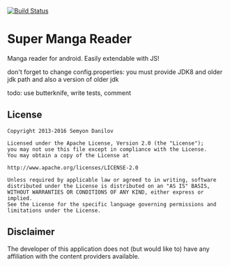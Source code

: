 [![Build Status](https://travis-ci.org/SammyVimes/manga.svg?branch=master)](https://travis-ci.org/SammyVimes/manga)
# Super Manga Reader
Manga reader for android. Easily extendable with JS!

don't forget to change config.properties:
you must provide JDK8 and older jdk path and also a version of older jdk

todo:
use butterknife,
write tests,
comment

## License

    Copyright 2013-2016 Semyon Danilov

    Licensed under the Apache License, Version 2.0 (the "License");
    you may not use this file except in compliance with the License.
    You may obtain a copy of the License at

    http://www.apache.org/licenses/LICENSE-2.0

    Unless required by applicable law or agreed to in writing, software
    distributed under the License is distributed on an "AS IS" BASIS,
    WITHOUT WARRANTIES OR CONDITIONS OF ANY KIND, either express or implied.
    See the License for the specific language governing permissions and
    limitations under the License.
    
## Disclaimer

The developer of this application does not (but would like to) have any affiliation with the content providers available.
